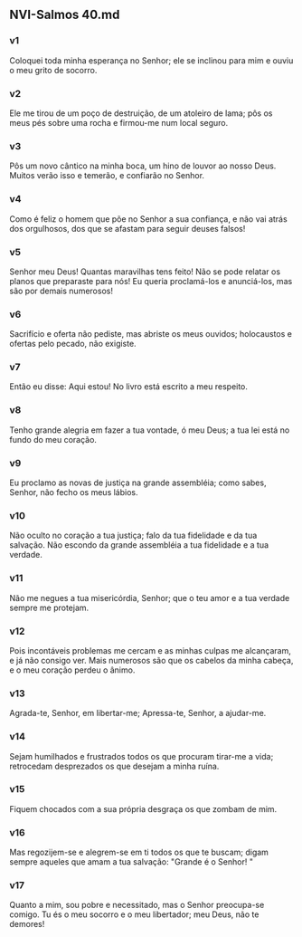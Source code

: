## NVI-Salmos 40.md
### v1
 Coloquei toda minha esperança no Senhor; ele se inclinou para mim e ouviu o meu grito de socorro.
### v2
 Ele me tirou de um poço de destruição, de um atoleiro de lama; pôs os meus pés sobre uma rocha e firmou-me num local seguro.
### v3
 Pôs um novo cântico na minha boca, um hino de louvor ao nosso Deus. Muitos verão isso e temerão, e confiarão no Senhor.
### v4
 Como é feliz o homem que põe no Senhor a sua confiança, e não vai atrás dos orgulhosos, dos que se afastam para seguir deuses falsos!
### v5
 Senhor meu Deus! Quantas maravilhas tens feito! Não se pode relatar os planos que preparaste para nós! Eu queria proclamá-los e anunciá-los, mas são por demais numerosos!
### v6
 Sacrifício e oferta não pediste, mas abriste os meus ouvidos; holocaustos e ofertas pelo pecado, não exigiste.
### v7
 Então eu disse: Aqui estou! No livro está escrito a meu respeito.
### v8
 Tenho grande alegria em fazer a tua vontade, ó meu Deus; a tua lei está no fundo do meu coração.
### v9
 Eu proclamo as novas de justiça na grande assembléia; como sabes, Senhor, não fecho os meus lábios.
### v10
 Não oculto no coração a tua justiça; falo da tua fidelidade e da tua salvação. Não escondo da grande assembléia a tua fidelidade e a tua verdade.
### v11
 Não me negues a tua misericórdia, Senhor; que o teu amor e a tua verdade sempre me protejam.
### v12
 Pois incontáveis problemas me cercam e as minhas culpas me alcançaram, e já não consigo ver. Mais numerosos são que os cabelos da minha cabeça, e o meu coração perdeu o ânimo.
### v13
 Agrada-te, Senhor, em libertar-me; Apressa-te, Senhor, a ajudar-me.
### v14
 Sejam humilhados e frustrados todos os que procuram tirar-me a vida; retrocedam desprezados os que desejam a minha ruína.
### v15
 Fiquem chocados com a sua própria desgraça os que zombam de mim.
### v16
 Mas regozijem-se e alegrem-se em ti todos os que te buscam; digam sempre aqueles que amam a tua salvação: "Grande é o Senhor! "
### v17
 Quanto a mim, sou pobre e necessitado, mas o Senhor preocupa-se comigo. Tu és o meu socorro e o meu libertador; meu Deus, não te demores!
